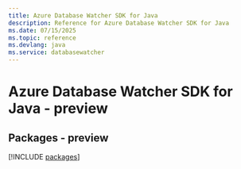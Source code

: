 ```yaml
---
title: Azure Database Watcher SDK for Java
description: Reference for Azure Database Watcher SDK for Java
ms.date: 07/15/2025
ms.topic: reference
ms.devlang: java
ms.service: databasewatcher
---
```

# Azure Database Watcher SDK for Java - preview
## Packages - preview
[!INCLUDE [packages](database-watcher-index.md)]